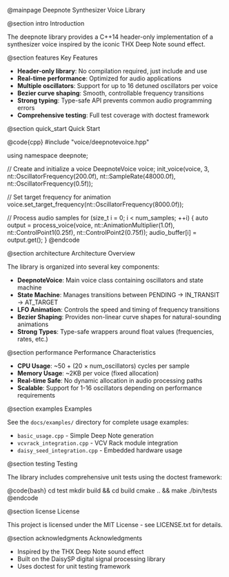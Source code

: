 @mainpage Deepnote Synthesizer Voice Library

@section intro Introduction

The deepnote library provides a C++14 header-only implementation of a 
synthesizer voice inspired by the iconic THX Deep Note sound effect.

@section features Key Features

- **Header-only library**: No compilation required, just include and use
- **Real-time performance**: Optimized for audio applications
- **Multiple oscillators**: Support for up to 16 detuned oscillators per voice
- **Bezier curve shaping**: Smooth, controllable frequency transitions
- **Strong typing**: Type-safe API prevents common audio programming errors
- **Comprehensive testing**: Full test coverage with doctest framework

@section quick_start Quick Start

@code{cpp}
#include "voice/deepnotevoice.hpp"

using namespace deepnote;

// Create and initialize a voice
DeepnoteVoice voice;
init_voice(voice, 3, nt::OscillatorFrequency(200.0f), 
          nt::SampleRate(48000.0f), nt::OscillatorFrequency(0.5f));

// Set target frequency for animation
voice.set_target_frequency(nt::OscillatorFrequency(8000.0f));

// Process audio samples
for (size_t i = 0; i < num_samples; ++i) {
    auto output = process_voice(voice, nt::AnimationMultiplier(1.0f),
                               nt::ControlPoint1(0.25f), nt::ControlPoint2(0.75f));
    audio_buffer[i] = output.get();
}
@endcode

@section architecture Architecture Overview

The library is organized into several key components:

- **DeepnoteVoice**: Main voice class containing oscillators and state machine
- **State Machine**: Manages transitions between PENDING → IN_TRANSIT → AT_TARGET
- **LFO Animation**: Controls the speed and timing of frequency transitions  
- **Bezier Shaping**: Provides non-linear curve shapes for natural-sounding animations
- **Strong Types**: Type-safe wrappers around float values (frequencies, rates, etc.)

@section performance Performance Characteristics

- **CPU Usage**: ~50 + (20 × num_oscillators) cycles per sample
- **Memory Usage**: ~2KB per voice (fixed allocation)
- **Real-time Safe**: No dynamic allocation in audio processing paths
- **Scalable**: Support for 1-16 oscillators depending on performance requirements

@section examples Examples

See the `docs/examples/` directory for complete usage examples:
- `basic_usage.cpp` - Simple Deep Note generation
- `vcvrack_integration.cpp` - VCV Rack module integration
- `daisy_seed_integration.cpp` - Embedded hardware usage

@section testing Testing

The library includes comprehensive unit tests using the doctest framework:

@code{bash}
cd test
mkdir build && cd build
cmake .. && make
./bin/tests
@endcode

@section license License

This project is licensed under the MIT License - see LICENSE.txt for details.

@section acknowledgments Acknowledgments

- Inspired by the THX Deep Note sound effect
- Built on the DaisySP digital signal processing library
- Uses doctest for unit testing framework
